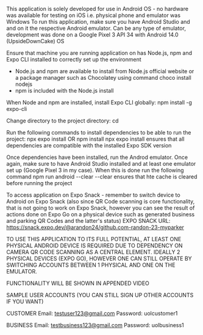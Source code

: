 This application is solely developed for use in Android OS - no hardware was available for testing on iOS i.e. physical phone and emulator was Windows
To run this application, make sure you have Android Studio and and on it the respective Android emulator. Can be any type of emulator, development 
was done on a Google Pixel 3 API 34 with Android 14.0 (UpsideDownCake) OS

Ensure that machine you are running application on has Node.js, npm and Expo CLI installed to correctly set up the environment
- Node.js and npm are available to install from Node.js official website or a package manager such as Chocolatey using command choco install nodejs
- npm is included with the Node.js install

When Node and npm are installed, install Expo CLI globally:
npm install -g expo-cli

Change directory to the project directory:
cd <project-directory>

Run the following commands to install dependencies to be able to run the project:
npx expo install OR npm install
npx expo install ensures that all dependencies are compatible with the installed Expo SDK version

Once dependencies have been installed, run the Androd emulator. Once again, make sure to have Android Studio installed and at least one emulator set up (Google Pixel 3 in my case).
When this is done run the following command
npm run android --clear
--clear ensures that hte cache is cleared before running the project

To access application on Expo Snack - remember to switch device to Android on Expo Snack (also since QR Code scanning is core functionality, that is not going to work on Expo Snack, however you can see the result of actions done on Expo Go on a physical device such as generated business and parking QR Codes and the latter's status)
EXPO SNACK URL: https://snack.expo.dev/@arandon24/github.com-randon-23-myparker

TO USE THIS APPLICATION TO ITS FULL POTENTIAL, AT LEAST ONE PHYSICAL ANDROID DEVICE IS REQUIRED DUE TO DEPENDENCY ON CAMERA QR CODE SCANNING AS A CENTRAL ELEMENT. IDEALLY 2 PHYSICAL DEVICES (EXPO GO), HOWEVER ONE CAN STILL OPERATE BY SWITCHING ACCOUNTS BETWEEN 1 PHYSICAL AND ONE ON THE EMULATOR.

FUNCTIONALITY WILL BE SHOWN IN APPENDED VIDEO

SAMPLE USER ACCOUNTS (YOU CAN STILL SIGN UP OTHER ACCOUNTS IF YOU WANT)

CUSTOMER
Email: testuser123@gmail.com
Password: uolcustomer1

BUSINESS
Email: testbusiness123@gmail.com
Password: uolbusiness1